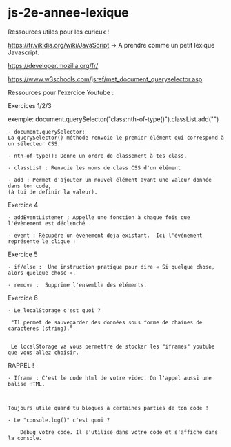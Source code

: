 # js-2e-annee-lexique

Ressources utiles pour les curieux !  


https://fr.vikidia.org/wiki/JavaScript  ->  A prendre comme un petit lexique Javascript.  

https://developer.mozilla.org/fr/

https://www.w3schools.com/jsref/met_document_queryselector.asp




Ressources pour l'exercice Youtube :


Exercices 1/2/3

exemple: document.querySelector("class:nth-of-type()").classList.add("")

    - document.querySelector:
    La querySelector() méthode renvoie le premier élément qui correspond à un sélecteur CSS.

    - nth-of-type(): Donne un ordre de classement à tes class.

    - classList : Renvoie les noms de class CSS d'un élément
    
    - add : Permet d'ajouter un nouvel élément ayant une valeur donnée dans ton code,
    (à toi de definir la valeur).
    
    
    
   
    
Exercice 4


    - addEventListener : Appelle une fonction à chaque fois que l'évènement est déclenché .
    
    - event : Récupère un évenement deja existant.  Ici l'évènement représente le clique !
    
    
Exercice 5

    - if/else :  Une instruction pratique pour dire « Si quelque chose, alors quelque chose ».
    
    - remove :  Supprime l'ensemble des éléments.
    
    
    
 Exercice 6
    
    - Le localStorage c'est quoi ? 
    
     "Il permet de sauvegarder des données sous forme de chaines de caractères (string)." 
     
     
     Le localStorage va vous permettre de stocker les "iframes" youtube que vous allez choisir.




 
   RAPPEL !

    - Iframe : C'est le code html de votre video. On l'appel aussi une balise HTML.
    
    

    Toujours utile quand tu bloques à certaines parties de ton code !

    - Le "console.log()" c'est quoi ?
    
        Debug votre code. Il s'utilise dans votre code et s'affiche dans la console.
